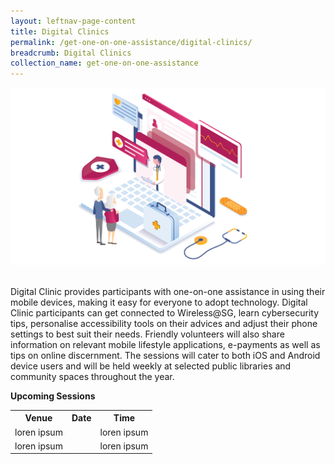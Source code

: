 ```yaml
---
layout: leftnav-page-content
title: Digital Clinics
permalink: /get-one-on-one-assistance/digital-clinics/
breadcrumb: Digital Clinics
collection_name: get-one-on-one-assistance
---
```

![graphic](/images/home-page/digital-clinics-graphic.png)

<br>Digital Clinic provides participants with one-on-one assistance in using their mobile devices, making it easy for everyone to adopt technology. Digital Clinic participants can get connected to Wireless@SG, learn cybersecurity tips, personalise accessibility tools on their advices and adjust their phone settings to best suit their needs. Friendly volunteers will also share information on relevant mobile lifestyle applications, e-payments as well as tips on online discernment. The sessions will cater to both iOS and Android device users and will be held weekly at selected public libraries and community spaces throughout the year. <br>

**Upcoming Sessions**
<br>

<table>
  <th><b>Venue</b></th>
  <th><b>Date</b></th>
  <th><b>Time</b></th>
<tr>
  <td> loren ipsum</td>
  <td> </td> 
  <td> loren ipsum</td> 
</tr>
<tr>  
<td> loren ipsum</td>
  <td> </td> 
  <td> loren ipsum</td> </tr>  
</table>







